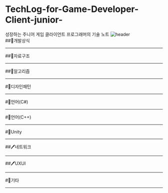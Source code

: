 # TechLog-for-Game-Developer-Client-junior-
성장하는 주니어 게임 클라이언트 프로그래머의 기술 노트
![header](https://capsule-render.vercel.app/api?type=Rect&color=b42ace2e&height=150&section=header&text=Tech%20Log%20for%20Game%20Client%20Developer(junior)🙂&fontSize=25&fontColor=a245b4)   
##🐇개발상식
***
##🐇자료구조
***
##🐇알고리즘
***
#🐇디자인패턴
***
#🐇언어(C#)
***
#🐇언어(C++)
***
#🐇Unity
***
##🖊네트워크
***
##🖊UXUI
***
#🐇기타
***
